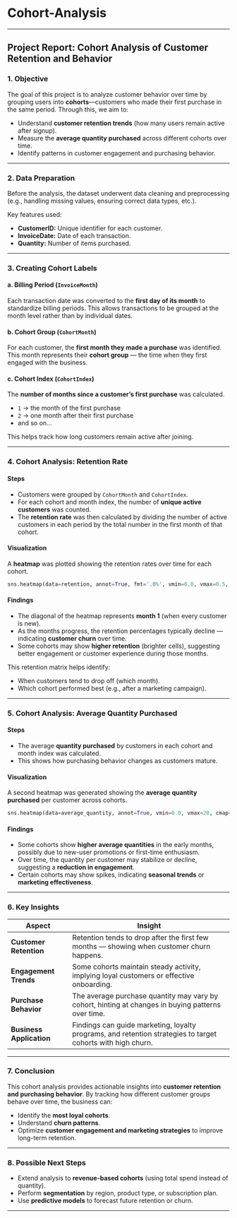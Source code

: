# Cohort-Analysis


---

##  **Project Report: Cohort Analysis of Customer Retention and Behavior**

### **1. Objective**

The goal of this project is to analyze customer behavior over time by grouping users into **cohorts**—customers who made their first purchase in the same period.
Through this, we aim to:

* Understand **customer retention trends** (how many users remain active after signup).
* Measure the **average quantity purchased** across different cohorts over time.
* Identify patterns in customer engagement and purchasing behavior.

---

### **2. Data Preparation**

Before the analysis, the dataset underwent data cleaning and preprocessing (e.g., handling missing values, ensuring correct data types, etc.).

Key features used:

* **CustomerID:** Unique identifier for each customer.
* **InvoiceDate:** Date of each transaction.
* **Quantity:** Number of items purchased.

---

### **3. Creating Cohort Labels**

#### a. **Billing Period (`InvoiceMonth`)**

Each transaction date was converted to the **first day of its month** to standardize billing periods.
This allows transactions to be grouped at the month level rather than by individual dates.

#### b. **Cohort Group (`CohortMonth`)**

For each customer, the **first month they made a purchase** was identified.
This month represents their **cohort group** — the time when they first engaged with the business.

#### c. **Cohort Index (`CohortIndex`)**

The **number of months since a customer’s first purchase** was calculated.

* `1` → the month of the first purchase
* `2` → one month after their first purchase
* and so on…

This helps track how long customers remain active after joining.

---

### **4. Cohort Analysis: Retention Rate**

####  **Steps**

* Customers were grouped by `CohortMonth` and `CohortIndex`.
* For each cohort and month index, the number of **unique active customers** was counted.
* The **retention rate** was then calculated by dividing the number of active customers in each period by the total number in the first month of that cohort.

####  **Visualization**

A **heatmap** was plotted showing the retention rates over time for each cohort.

```python
sns.heatmap(data=retention, annot=True, fmt='.0%', vmin=0.0, vmax=0.5, cmap="BuPu_r")
```

####  **Findings**

* The diagonal of the heatmap represents **month 1** (when every customer is new).
* As the months progress, the retention percentages typically decline — indicating **customer churn** over time.
* Some cohorts may show **higher retention** (brighter cells), suggesting better engagement or customer experience during those months.

This retention matrix helps identify:

* When customers tend to drop off (which month).
* Which cohort performed best (e.g., after a marketing campaign).

---

### **5. Cohort Analysis: Average Quantity Purchased**

####  **Steps**

* The average **quantity purchased** by customers in each cohort and month index was calculated.
* This shows how purchasing behavior changes as customers mature.

####  **Visualization**

A second heatmap was generated showing the **average quantity purchased** per customer across cohorts.

```python
sns.heatmap(data=average_quantity, annot=True, vmin=0.0, vmax=20, cmap="BuGn_r")
```

####  **Findings**

* Some cohorts show **higher average quantities** in the early months, possibly due to new-user promotions or first-time enthusiasm.
* Over time, the quantity per customer may stabilize or decline, suggesting a **reduction in engagement**.
* Certain cohorts may show spikes, indicating **seasonal trends** or **marketing effectiveness**.

---

### **6. Key Insights**

| Aspect                   | Insight                                                                                                     |
| ------------------------ | ----------------------------------------------------------------------------------------------------------- |
| **Customer Retention**   | Retention tends to drop after the first few months — showing when customer churn happens.                   |
| **Engagement Trends**    | Some cohorts maintain steady activity, implying loyal customers or effective onboarding.                    |
| **Purchase Behavior**    | The average purchase quantity may vary by cohort, hinting at changes in buying patterns over time.          |
| **Business Application** | Findings can guide marketing, loyalty programs, and retention strategies to target cohorts with high churn. |

---

### **7. Conclusion**

This cohort analysis provides actionable insights into **customer retention and purchasing behavior**.
By tracking how different customer groups behave over time, the business can:

* Identify the **most loyal cohorts**.
* Understand **churn patterns**.
* Optimize **customer engagement and marketing strategies** to improve long-term retention.

---

### **8. Possible Next Steps**

* Extend analysis to **revenue-based cohorts** (using total spend instead of quantity).
* Perform **segmentation** by region, product type, or subscription plan.
* Use **predictive models** to forecast future retention or churn.

---
